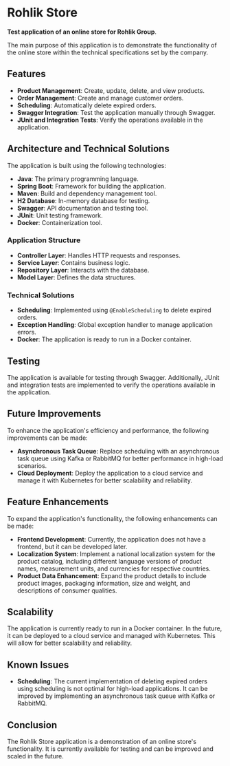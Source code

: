 # Rohlik Store

**Test application of an online store for Rohlik Group**.

The main purpose of this application is to demonstrate the functionality of the online store within the technical specifications set by the company.

## Features

- **Product Management**: Create, update, delete, and view products.
- **Order Management**: Create and manage customer orders.
- **Scheduling**: Automatically delete expired orders.
- **Swagger Integration**: Test the application manually through Swagger.
- **JUnit and Integration Tests**: Verify the operations available in the application.

## Architecture and Technical Solutions

The application is built using the following technologies:
- **Java**: The primary programming language.
- **Spring Boot**: Framework for building the application.
- **Maven**: Build and dependency management tool.
- **H2 Database**: In-memory database for testing.
- **Swagger**: API documentation and testing tool.
- **JUnit**: Unit testing framework.
- **Docker**: Containerization tool.

### Application Structure

- **Controller Layer**: Handles HTTP requests and responses.
- **Service Layer**: Contains business logic.
- **Repository Layer**: Interacts with the database.
- **Model Layer**: Defines the data structures.

### Technical Solutions

- **Scheduling**: Implemented using `@EnableScheduling` to delete expired orders.
- **Exception Handling**: Global exception handler to manage application errors.
- **Docker**: The application is ready to run in a Docker container.

## Testing

The application is available for testing through Swagger. Additionally, JUnit and integration tests are implemented to verify the operations available in the application.

## Future Improvements

To enhance the application's efficiency and performance, the following improvements can be made:
- **Asynchronous Task Queue**: Replace scheduling with an asynchronous task queue using Kafka or RabbitMQ for better performance in high-load scenarios.
- **Cloud Deployment**: Deploy the application to a cloud service and manage it with Kubernetes for better scalability and reliability.

## Feature Enhancements

To expand the application's functionality, the following enhancements can be made:
- **Frontend Development**: Currently, the application does not have a frontend, but it can be developed later.
- **Localization System**: Implement a national localization system for the product catalog, including different language versions of product names, measurement units, and currencies for respective countries.
- **Product Data Enhancement**: Expand the product details to include product images, packaging information, size and weight, and descriptions of consumer qualities.

## Scalability

The application is currently ready to run in a Docker container. In the future, it can be deployed to a cloud service and managed with Kubernetes. This will allow for better scalability and reliability.

## Known Issues

- **Scheduling**: The current implementation of deleting expired orders using scheduling is not optimal for high-load applications. It can be improved by implementing an asynchronous task queue with Kafka or RabbitMQ.

## Conclusion

The Rohlik Store application is a demonstration of an online store's functionality. It is currently available for testing and can be improved and scaled in the future.
